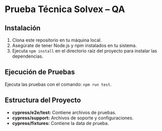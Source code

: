 # Prueba Técnica Solvex – QA

## Instalación

1. Clona este repositorio en tu máquina local.
2. Asegúrate de tener Node.js y npm instalados en tu sistema.
3. Ejecuta `npm install` en el directorio raíz del proyecto para instalar las dependencias.

## Ejecución de Pruebas

Ejecuta las pruebas con el comando: `npm run test`.


## Estructura del Proyecto

- **cypress/e2e/test:** Contiene archivos de pruebas.
- **cypress/support:** Archivos de soporte y configuraciones.
- **cypress/fixtures:** Contiene la data de prueba.